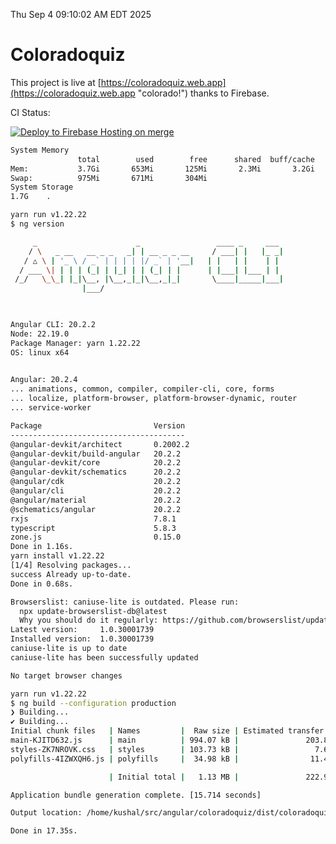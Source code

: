 Thu Sep  4 09:10:02 AM EDT 2025

# Coloradoquiz


This project is live at [https://coloradoquiz.web.app](https://coloradoquiz.web.app "colorado!") thanks to Firebase.

CI Status: 

[![Deploy to Firebase Hosting on merge](https://github.com/teamkushal/coloradoquiz/actions/workflows/firebase-hosting-merge.yml/badge.svg)](https://github.com/teamkushal/coloradoquiz/actions/workflows/firebase-hosting-merge.yml)

```bash
System Memory
               total        used        free      shared  buff/cache   available
Mem:           3.7Gi       653Mi       125Mi       2.3Mi       3.2Gi       3.1Gi
Swap:          975Mi       671Mi       304Mi
System Storage
1.7G	.
```
```bash
yarn run v1.22.22
$ ng version

     _                      _                 ____ _     ___
    / \   _ __   __ _ _   _| | __ _ _ __     / ___| |   |_ _|
   / △ \ | '_ \ / _` | | | | |/ _` | '__|   | |   | |    | |
  / ___ \| | | | (_| | |_| | | (_| | |      | |___| |___ | |
 /_/   \_\_| |_|\__, |\__,_|_|\__,_|_|       \____|_____|___|
                |___/
    


Angular CLI: 20.2.2
Node: 22.19.0
Package Manager: yarn 1.22.22
OS: linux x64
    

Angular: 20.2.4
... animations, common, compiler, compiler-cli, core, forms
... localize, platform-browser, platform-browser-dynamic, router
... service-worker

Package                         Version
---------------------------------------
@angular-devkit/architect       0.2002.2
@angular-devkit/build-angular   20.2.2
@angular-devkit/core            20.2.2
@angular-devkit/schematics      20.2.2
@angular/cdk                    20.2.2
@angular/cli                    20.2.2
@angular/material               20.2.2
@schematics/angular             20.2.2
rxjs                            7.8.1
typescript                      5.8.3
zone.js                         0.15.0
Done in 1.16s.
yarn install v1.22.22
[1/4] Resolving packages...
success Already up-to-date.
Done in 0.68s.
```
```bash
Browserslist: caniuse-lite is outdated. Please run:
  npx update-browserslist-db@latest
  Why you should do it regularly: https://github.com/browserslist/update-db#readme
Latest version:     1.0.30001739
Installed version:  1.0.30001739
caniuse-lite is up to date
caniuse-lite has been successfully updated

No target browser changes
```
```bash
yarn run v1.22.22
$ ng build --configuration production
❯ Building...
✔ Building...
Initial chunk files   | Names         |  Raw size | Estimated transfer size
main-KJITD632.js      | main          | 994.07 kB |               203.80 kB
styles-ZK7NROVK.css   | styles        | 103.73 kB |                 7.65 kB
polyfills-4IZWXQH6.js | polyfills     |  34.98 kB |                11.49 kB

                      | Initial total |   1.13 MB |               222.94 kB

Application bundle generation complete. [15.714 seconds]

Output location: /home/kushal/src/angular/coloradoquiz/dist/coloradoquiz

Done in 17.35s.
```
